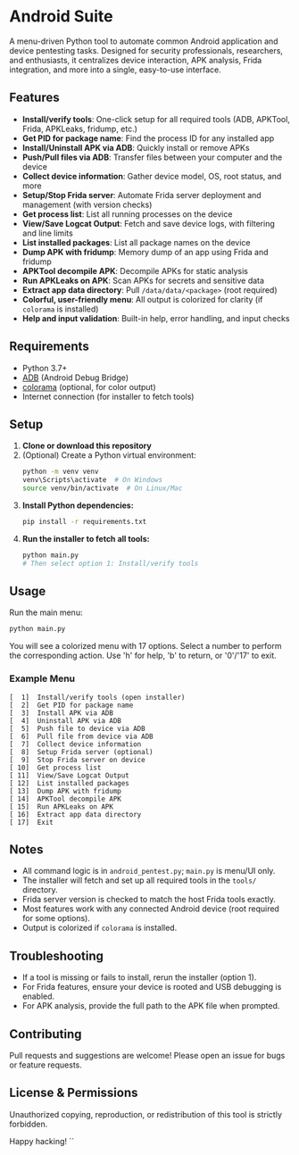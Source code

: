 
# Android Suite 

A menu-driven Python tool to automate common Android application and device pentesting tasks. Designed for security professionals, researchers, and enthusiasts, it centralizes device interaction, APK analysis, Frida integration, and more into a single, easy-to-use interface.

## Features

- **Install/verify tools**: One-click setup for all required tools (ADB, APKTool, Frida, APKLeaks, fridump, etc.)
- **Get PID for package name**: Find the process ID for any installed app
- **Install/Uninstall APK via ADB**: Quickly install or remove APKs
- **Push/Pull files via ADB**: Transfer files between your computer and the device
- **Collect device information**: Gather device model, OS, root status, and more
- **Setup/Stop Frida server**: Automate Frida server deployment and management (with version checks)
- **Get process list**: List all running processes on the device
- **View/Save Logcat Output**: Fetch and save device logs, with filtering and line limits
- **List installed packages**: List all package names on the device
- **Dump APK with fridump**: Memory dump of an app using Frida and fridump
- **APKTool decompile APK**: Decompile APKs for static analysis
- **Run APKLeaks on APK**: Scan APKs for secrets and sensitive data
- **Extract app data directory**: Pull `/data/data/<package>` (root required)
- **Colorful, user-friendly menu**: All output is colorized for clarity (if `colorama` is installed)
- **Help and input validation**: Built-in help, error handling, and input checks

## Requirements

- Python 3.7+
- [ADB](https://developer.android.com/studio/command-line/adb) (Android Debug Bridge)
- [colorama](https://pypi.org/project/colorama/) (optional, for color output)
- Internet connection (for installer to fetch tools)

## Setup

1. **Clone or download this repository**
2. (Optional) Create a Python virtual environment:
   ```sh
   python -m venv venv
   venv\Scripts\activate  # On Windows
   source venv/bin/activate  # On Linux/Mac
   ```
3. **Install Python dependencies:**
   ```sh
   pip install -r requirements.txt
   ```
4. **Run the installer to fetch all tools:**
   ```sh
   python main.py
   # Then select option 1: Install/verify tools
   ```

## Usage

Run the main menu:
```sh
python main.py
```

You will see a colorized menu with 17 options. Select a number to perform the corresponding action. Use 'h' for help, 'b' to return, or '0'/'17' to exit.

### Example Menu
```
[  1]  Install/verify tools (open installer)
[  2]  Get PID for package name
[  3]  Install APK via ADB
[  4]  Uninstall APK via ADB
[  5]  Push file to device via ADB
[  6]  Pull file from device via ADB
[  7]  Collect device information
[  8]  Setup Frida server (optional)
[  9]  Stop Frida server on device
[ 10]  Get process list
[ 11]  View/Save Logcat Output
[ 12]  List installed packages
[ 13]  Dump APK with fridump
[ 14]  APKTool decompile APK
[ 15]  Run APKLeaks on APK
[ 16]  Extract app data directory
[ 17]  Exit
```

## Notes
- All command logic is in `android_pentest.py`; `main.py` is menu/UI only.
- The installer will fetch and set up all required tools in the `tools/` directory.
- Frida server version is checked to match the host Frida tools exactly.
- Most features work with any connected Android device (root required for some options).
- Output is colorized if `colorama` is installed.

## Troubleshooting
- If a tool is missing or fails to install, rerun the installer (option 1).
- For Frida features, ensure your device is rooted and USB debugging is enabled.
- For APK analysis, provide the full path to the APK file when prompted.

## Contributing
Pull requests and suggestions are welcome! Please open an issue for bugs or feature requests.

## License & Permissions
Unauthorized copying, reproduction, or redistribution of this tool is strictly forbidden.

Happy hacking!
``
